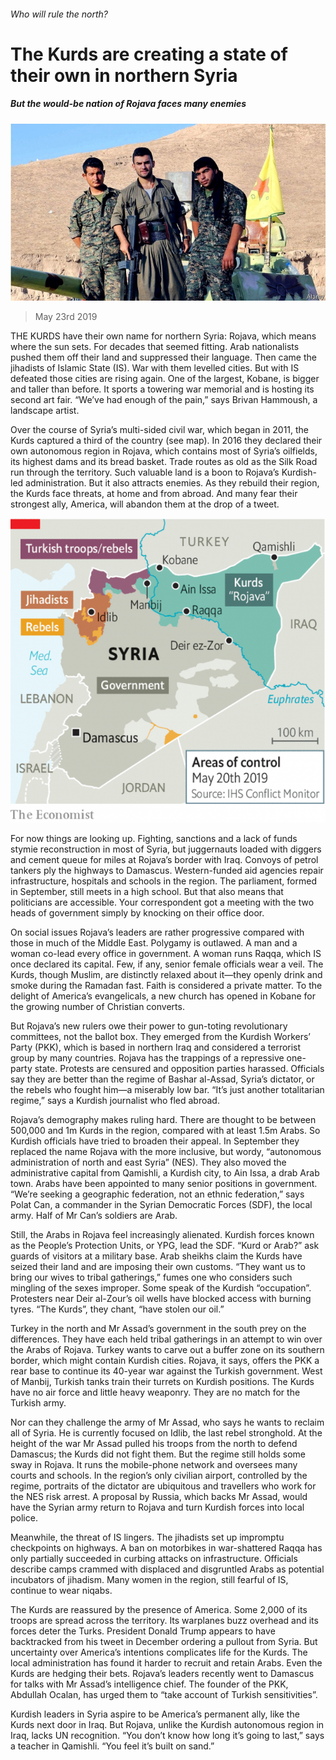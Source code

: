 ###### Who will rule the north?

# The Kurds are creating a state of their own in northern Syria 

##### But the would-be nation of Rojava faces many enemies 

![image](images/20190525_MAP001_0.jpg) 

> May 23rd 2019 

THE KURDS have their own name for northern Syria: Rojava, which means where the sun sets. For decades that seemed fitting. Arab nationalists pushed them off their land and suppressed their language. Then came the jihadists of Islamic State (IS). War with them levelled cities. But with IS defeated those cities are rising again. One of the largest, Kobane, is bigger and taller than before. It sports a towering war memorial and is hosting its second art fair. “We’ve had enough of the pain,” says Brivan Hammoush, a landscape artist. 

Over the course of Syria’s multi-sided civil war, which began in 2011, the Kurds captured a third of the country (see map). In 2016 they declared their own autonomous region in Rojava, which contains most of Syria’s oilfields, its highest dams and its bread basket. Trade routes as old as the Silk Road run through the territory. Such valuable land is a boon to Rojava’s Kurdish-led administration. But it also attracts enemies. As they rebuild their region, the Kurds face threats, at home and from abroad. And many fear their strongest ally, America, will abandon them at the drop of a tweet. 

![image](images/20190525_MAM939.png) 

For now things are looking up. Fighting, sanctions and a lack of funds stymie reconstruction in most of Syria, but juggernauts loaded with diggers and cement queue for miles at Rojava’s border with Iraq. Convoys of petrol tankers ply the highways to Damascus. Western-funded aid agencies repair infrastructure, hospitals and schools in the region. The parliament, formed in September, still meets in a high school. But that also means that politicians are accessible. Your correspondent got a meeting with the two heads of government simply by knocking on their office door. 

On social issues Rojava’s leaders are rather progressive compared with those in much of the Middle East. Polygamy is outlawed. A man and a woman co-lead every office in government. A woman runs Raqqa, which IS once declared its capital. Few, if any, senior female officials wear a veil. The Kurds, though Muslim, are distinctly relaxed about it—they openly drink and smoke during the Ramadan fast. Faith is considered a private matter. To the delight of America’s evangelicals, a new church has opened in Kobane for the growing number of Christian converts. 

But Rojava’s new rulers owe their power to gun-toting revolutionary committees, not the ballot box. They emerged from the Kurdish Workers’ Party (PKK), which is based in northern Iraq and considered a terrorist group by many countries. Rojava has the trappings of a repressive one-party state. Protests are censured and opposition parties harassed. Officials say they are better than the regime of Bashar al-Assad, Syria’s dictator, or the rebels who fought him—a miserably low bar. “It’s just another totalitarian regime,” says a Kurdish journalist who fled abroad. 

Rojava’s demography makes ruling hard. There are thought to be between 500,000 and 1m Kurds in the region, compared with at least 1.5m Arabs. So Kurdish officials have tried to broaden their appeal. In September they replaced the name Rojava with the more inclusive, but wordy, “autonomous administration of north and east Syria” (NES). They also moved the administrative capital from Qamishli, a Kurdish city, to Ain Issa, a drab Arab town. Arabs have been appointed to many senior positions in government. “We’re seeking a geographic federation, not an ethnic federation,” says Polat Can, a commander in the Syrian Democratic Forces (SDF), the local army. Half of Mr Can’s soldiers are Arab. 

Still, the Arabs in Rojava feel increasingly alienated. Kurdish forces known as the People’s Protection Units, or YPG, lead the SDF. “Kurd or Arab?” ask guards of visitors at a military base. Arab sheikhs claim the Kurds have seized their land and are imposing their own customs. “They want us to bring our wives to tribal gatherings,” fumes one who considers such mingling of the sexes improper. Some speak of the Kurdish “occupation”. Protesters near Deir al-Zour’s oil wells have blocked access with burning tyres. “The Kurds”, they chant, “have stolen our oil.” 

Turkey in the north and Mr Assad’s government in the south prey on the differences. They have each held tribal gatherings in an attempt to win over the Arabs of Rojava. Turkey wants to carve out a buffer zone on its southern border, which might contain Kurdish cities. Rojava, it says, offers the PKK a rear base to continue its 40-year war against the Turkish government. West of Manbij, Turkish tanks train their turrets on Kurdish positions. The Kurds have no air force and little heavy weaponry. They are no match for the Turkish army. 

Nor can they challenge the army of Mr Assad, who says he wants to reclaim all of Syria. He is currently focused on Idlib, the last rebel stronghold. At the height of the war Mr Assad pulled his troops from the north to defend Damascus; the Kurds did not fight them. But the regime still holds some sway in Rojava. It runs the mobile-phone network and oversees many courts and schools. In the region’s only civilian airport, controlled by the regime, portraits of the dictator are ubiquitous and travellers who work for the NES risk arrest. A proposal by Russia, which backs Mr Assad, would have the Syrian army return to Rojava and turn Kurdish forces into local police. 

Meanwhile, the threat of IS lingers. The jihadists set up impromptu checkpoints on highways. A ban on motorbikes in war-shattered Raqqa has only partially succeeded in curbing attacks on infrastructure. Officials describe camps crammed with displaced and disgruntled Arabs as potential incubators of jihadism. Many women in the region, still fearful of IS, continue to wear niqabs. 

The Kurds are reassured by the presence of America. Some 2,000 of its troops are spread across the territory. Its warplanes buzz overhead and its forces deter the Turks. President Donald Trump appears to have backtracked from his tweet in December ordering a pullout from Syria. But uncertainty over America’s intentions complicates life for the Kurds. The local administration has found it harder to recruit and retain Arabs. Even the Kurds are hedging their bets. Rojava’s leaders recently went to Damascus for talks with Mr Assad’s intelligence chief. The founder of the PKK, Abdullah Ocalan, has urged them to “take account of Turkish sensitivities”. 

Kurdish leaders in Syria aspire to be America’s permanent ally, like the Kurds next door in Iraq. But Rojava, unlike the Kurdish autonomous region in Iraq, lacks UN recognition. “You don’t know how long it’s going to last,” says a teacher in Qamishli. “You feel it’s built on sand.” 

